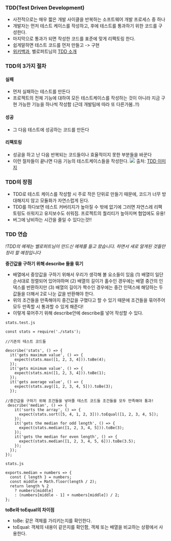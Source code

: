 ### TDD(Test Driven Development)

- 사전적으로는 매우 짧은 개발 사이클을 반복하는 소프트웨어 개발 프로세스 중 하나
- 개발자는 먼저 테스트 케이스를 작성하고, 후에 테스트를 통과하기 위한 코드를 구성한다.
- 마지막으로 통과가 되면 작성한 코드를 표준에 맞게 리팩토링 한다.
- 쉽게말하면 테스트 코드를 먼저 만들고 -> 구현
- [위키백과](https://ko.wikipedia.org/wiki/%ED%85%8C%EC%8A%A4%ED%8A%B8_%EC%A3%BC%EB%8F%84_%EA%B0%9C%EB%B0%9C), 벨로퍼트님의 [TDD 소개](https://velog.io/@velopert/TDD%EC%9D%98-%EC%86%8C%EA%B0%9C)

### TDD의 3가지 절차

#### 실패

- 먼저 실패하는 테스트를 만든다
- 프로젝트의 전체 기능에 대하여 모든 테스트케이스를 작성하는 것이 아니라 지금 구현 가능한 기능을 하나씩 작성함 (근데 개발팀에 따라 또 다른가봄..!!)

#### 성공

- 그 다음 테스트에 성공하는 코드를 만든다

#### 리팩토링

- 성공을 하고 난 다음 반복되는 코드들이나 효율적이지 못한 부분들을 바꾼다
- 이런 절차들이 끝나면 다음 기능의 테스트케이스들을 작성한다.
  ![](https://images.velog.io/images/sgr2134/post/3b1760b1-83c0-4436-9c14-b29666fee025/image.png)
  출처: [TDD 이미지](https://wooaoe.tistory.com/33)

### TDD의 장점

- TDD로 테스트 케이스를 작성할 시 주로 작은 단위로 만들기 때문에, 코드가 너무 방대해지지 않고 모듈화가 자연스럽게 된다.
- TDD를 하다보면 테스트 커버리지가 높아질 수 밖에 없기에 그러면 자연스레 리팩토링도 쉬워지고 유지보수도 쉬워짐. 프로젝트의 퀄리티가 높아지며 협업에도 유용!
- 버그에 낭비하는 시간을 줄일 수 있다는것!!

### TDD 연습

_!TDD의 예제는 벨로퍼트님이 만드신 예제를 들고 왔습니다. 하면서 새로 알게된 것들만 정리 할 예정입니다_

**중간값을 구하기 위해 describe 들을 묶기**

- 배열에서 중앙값을 구하기 위해서 우리가 생각해 볼 요소들이 있음
  (1) 배열이 일단 순서대로 정렬되어 있어야하며
  (2) 배열의 길이가 홀수인 경우에는 배열 중간의 인덱스를 반환하지만
  (3) 배열의 길이가 짝수인 경우에는 중간 인덱스에 해당하는 두 값들을 더해서 2로 나눈 값을 반환해야 한다.
- 위의 조건들을 만족해야지 중간값을 구했다고 할 수 있기 때문에 조건들을 묶어주어 모두 만족할 시 통과할 수 있게 해준다!
- 이렇게 묶어주기 위해 describe안에 describe를 넣어 작성할 수 있다.

```
stats.test.js

const stats = require('./stats');

//기존의 테스트 코드들

describe('stats', () => {
  it('gets maximum value', () => {
    expect(stats.max([1, 2, 3, 4])).toBe(4);
  });
  it('gets minimum value', () => {
    expect(stats.min([1, 2, 3, 4])).toBe(1);
  });
  it('gets average value', () => {
    expect(stats.avg([1, 2, 3, 4, 5])).toBe(3);
  });

//중간값을 구하기 위해 조건들을 넣어줄 테스트 코드들 조건들을 모두 만족해야 통과!
 describe('median', () => {
    it('sorts the array', () => {
      expect(stats.sort([5, 4, 1, 2, 3])).toEqual([1, 2, 3, 4, 5]);
    });
    it('gets the median for odd length', () => {
      expect(stats.median([1, 2, 3, 4, 5])).toBe(3);
    });
    it('gets the median for even length', () => {
      expect(stats.median([1, 2, 3, 4, 5, 6])).toBe(3.5);
    });
  });
});
```

```
stats.js

exports.median = numbers => {
  const { length } = numbers;
  const middle = Math.floor(length / 2);
  return length % 2
    ? numbers[middle]
    : (numbers[middle - 1] + numbers[middle]) / 2;
};

```

**toBe와 toEqual의 차이점**

- toBe: 같은 객체를 가리키는지를 확인한다.
- toEqual: 객체의 내용이 같은지를 확인함, 객체 또는 배열을 비교하는 상황에서 사용한다.
